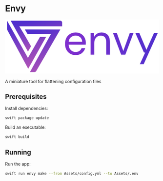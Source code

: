 # Envy

<p align="center">
    <img src="Assets/logo.png"/>
</p>

A miniature tool for flattening configuration files

## Prerequisites

Install dependencies:

```sh
swift package update
```

Build an executable:

```sh
swift build
```

## Running

Run the app:

```sh
swift run envy make --from Assets/config.yml --to Assets/.env
```
